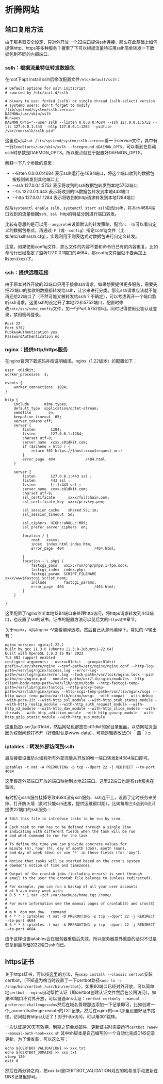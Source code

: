 # 折腾网站

## 端口复用方法

由于服务器安全设定，只对外开放一个22端口提供ssh连接。那么在此基础上如何提供http、https等多种服务？搜索了下可以根据流量特征用sslh简单转发一下数据包到不同的内部端口。

### sslh：根据流量特征转发数据包

在root下apt install sslh后修改配置文件`/etc/default/sslh`：


```shell
# Default options for sslh initscript
# sourced by /etc/init.d/sslh

# binary to use: forked (sslh) or single-thread (sslh-select) version
# systemd users: don't forget to modify /lib/systemd/system/sslh.service
DAEMON=/usr/sbin/sslh
Run=yes
DAEMON_OPTS="--user sslh --listen 0.0.0.0:4684 --ssh 127.0.0.1:5752 --tls 127.0.0.1:443 --http 127.0.0.1:1284 --pidfile /var/run/sslh/sslh.pid"
```

这里也可以`cat /lib/systemd/system/sslh.service`看一下service文件，其中有一行`ExecStart=/usr/sbin/sslh --foreground $DAEMON_OPTS`，可以看到在启动sslh时参数是DAEMON_OPTS。所以重点就在于配置好DAEMON_OPTS。

解释一下几个参数的意思：

* --listen 0.0.0.0:4684 表示sslh运行在4684端口，将这个端口收到的数据包按规则转发到其他端口上
* --ssh 127.0.0.1:5752 表示将收到的ssh数据包转发到本地5752端口
* --tls 127.0.0.1:443 表示将收到的tls数据包转发到本地443端口
* --http 127.0.0.1:1284 表示将收到的http请求转发到本地1284端口

然后`systemctl enable sslh`、`systemctl start sslh`启动sslh，将本地4684端口收到的流量根据ssh、ssl、http的特征分别进行端口转发。

比较有意思的是可以用`--anyprot`来设置默认的转发策略，配合`nc -lk`可以看自定义的数据包格式，再通过`-F`（或`--config`）指定config文件（比如/etc/sslh/sslh.cfg），实现利用正则表达式对数据包进行自定义转发。

注意，如果使用config文件，那么文件的内容不要和命令行已有的内容重复。比如命令行已经指定了监听127.0.0.1端口的4684，那config文件里就不要再加上listen:(xxx)了。

### ssh：提供远程连接

由于原本对外开放的22端口只用于接收ssh请求，如果想要提供更多服务，需要先把22端口的接收的数据都转发给sslh，让它来进行分类。那么ssh请求应该就不能再还给22端口了（不然可能又被转发给sslh？不确定），可以考虑再开一个端口监听ssh请求。这里ssh的设定开了本地22和5752端口，配置时修改`/etc/ssh/sshd_config`文件，加一行Port 5752即可。同时记得使用公钥认证登录，禁用密码登录。

```shell
Port 22
Port 5752
PubkeyAuthentication yes
PasswordAuthentication no
```

### nginx：提供http/https服务

在nginx官网下载源码并按说明编译。nginx（1.22版本）的配置如下：

```
user  c01dkit;
worker_processes  1;

events {
    worker_connections  1024;
}

http {
    include       mime.types;
    default_type  application/octet-stream;
    sendfile        on;
    keepalive_timeout  65;
    server_tokens off;
    server {
        listen       1284;
		listen       127.0.0.1:1284;
        charset utf-8;
        server_name  xxxx.c01dkit.com;
		if ($scheme = http ) {
			return 301 https://$host:xxxx$request_uri;	
		}
        error_page  404              /404.html;
    }

    server {
		listen       127.0.0.1:443 ssl ;
        listen       443 ssl ;
		listen       [::]:443 ssl ;
        server_name  xxxx.c01dkit.com;
        charset utf-8;
        ssl_certificate      xxxx/fullchain.pem;
        ssl_certificate_key  xxxx/privkey.pem;

        ssl_session_cache    shared:SSL:1m;
        ssl_session_timeout  5m;

        ssl_ciphers  HIGH:!aNULL:!MD5;
        ssl_prefer_server_ciphers  on;

        location / {
            root   xxxxx;
            index  index.html index.htm;
            error_page  404              /404.html;

        }
        location ~ \.php$ {
            fastcgi_pass   unix:/run/php/php8.1-fpm.sock;
            fastcgi_index  index.php;
            fastcgi_param  SCRIPT_FILENAME  xxxx/www$fastcgi_script_name;
            include        fastcgi_params;
            error_page  404              /404.html;
        }
    }

}

```

这里配置了nginx监听本地1284端口来处理http访问，将https请求转发到443端口，也设置了ssl的证书。证书的配置方法可以见后文的`https证书`章节。

关于nginx，可以nginx -V查看编译选项，然后自己从源码编译下。常见的-V输出有：

```
nginx version: nginx/1.22.1
built by gcc 11.3.0 (Ubuntu 11.3.0-1ubuntu1~22.04) 
built with OpenSSL 3.0.2 15 Mar 2022
TLS SNI support enabled
configure arguments: --user=c01dkit --group=c01dkit --prefix=/usr/share/nginx --conf-path=/etc/nginx/nginx.conf --http-log-path=/var/log/nginx/access.log --error-log-path=/var/log/nginx/error.log --lock-path=/var/lock/nginx.lock --pid-path=/run/nginx.pid --modules-path=/usr/lib/nginx/modules --http-client-body-temp-path=/var/lib/nginx/body --http-fastcgi-temp-path=/var/lib/nginx/fastcgi --http-proxy-temp-path=/var/lib/nginx/proxy --http-scgi-temp-path=/var/lib/nginx/scgi --http-uwsgi-temp-path=/var/lib/nginx/uwsgi --with-compat --with-debug --with-pcre-jit --with-http_ssl_module --with-http_stub_status_module --with-http_realip_module --with-http_auth_request_module --with-http_v2_module --with-http_dav_module --with-http_slice_module --with-threads --with-http_addition_module --with-http_gunzip_module --with-http_gzip_static_module --with-http_sub_module
```

这里指定user为c01dkit，然后网站也都放在c01dkit的家目录里面，以防网站页面因为权限问题打不开（好像默认是www-data），可能是蟹脚改法○( ＾皿＾)っ

### iptables：转发外部访问到sslh

最后接着设置防火墙将所有外部流量从开放的唯一端口转发到4684端口即可。

```shell
iptables -t nat -A PREROUTING -p tcp --dport 22 -j REDIRECT --to-port 4684
```

这里假定外部端口开放的端口映射到本地22端口。这里22端口也是有ssh服务在监听。

有时担心sslh服务挂掉导致4684没有ssh服务、ssh连不上，设置了定时任务来关掉、打开防火墙（此时只能ssh连接，提供运维窗口期），比如每周三4点到6点只提供22端口的ssh服务：

```shell
# Edit this file to introduce tasks to be run by cron.
# 
# Each task to run has to be defined through a single line
# indicating with different fields when the task will be run
# and what command to run for the task
# 
# To define the time you can provide concrete values for
# minute (m), hour (h), day of month (dom), month (mon),
# and day of week (dow) or use '*' in these fields (for 'any').
# 
# Notice that tasks will be started based on the cron's system
# daemon's notion of time and timezones.
# 
# Output of the crontab jobs (including errors) is sent through
# email to the user the crontab file belongs to (unless redirected).
# 
# For example, you can run a backup of all your user accounts
# at 5 a.m every week with:
# 0 5 * * 1 tar -zcf /var/backups/home.tgz /home/
# 
# For more information see the manual pages of crontab(5) and cron(8)
# 
# m h  dom mon dow   command
0 4 * * 3 iptables -t nat -D PREROUTING -p tcp --dport 22 -j REDIRECT --to-port 4684
0 6 * * 3 iptables -t nat -A PREROUTING -p tcp --dport 22 -j REDIRECT --to-port 4684
```

由于这样设置iptables会在服务器重启后失效，所以服务器意外重启的话只不过是恢复到最基础的22端口ssh而已。



## https证书

关于https证书，可以按[这里](https://certbot.eff.org/)的方法，先`snap install --classic certbot`安装certbot，（不知道为啥当时设置了一下certbot路径`sudo ln -s /snap/bin/certbot /usr/bin/certbot`）。如果80端口已经对外开放，可以简单地`certbot --nginx`自动帮忙认证（即certbot创建认证文件然后在公网访问）。如果80端口不对外开放，可以自选dns认证：`certbot certonly --manual --preferred-challenges=dns`然后在域名管理那边添加一下记录即可，比如创建一个_acme-challenge.remote的TXT记录。然后在nginx的conf那里设置好证书路径，访问就有https认证了！对于http访问，可以用301跳转。

一次认证是90天有效期，到期之前会发邮件，更新证书时需要运行`certbot renew  --manual-auth-hook=xxx.sh` 其中sh脚本是自己编写的一个自动化完成DNS记录更新。为了懒省事，可以这么写：

```shell
echo ${CERTBOT_VALIDATION} >> xxx.txt
echo ${CERTBOT_DOMAIN} >> xxx.txt
sleep 120
exit 0
```

然后在两分钟之内，把xxx.txt里CERTBOT_VALIDATION对应的哈希值手动更新在DNS记录里即可。